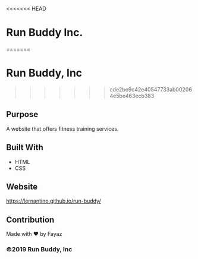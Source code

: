 <<<<<<< HEAD
# Run Buddy Inc.
=======
# Run Buddy, Inc
>>>>>>> cde2be9c42e40547733ab002064e5be463ecb383

## Purpose
A website that offers fitness training services. 

## Built With
* HTML
* CSS

## Website
https://lernantino.github.io/run-buddy/

## Contribution
Made with ❤️ by Fayaz

### ©️2019 Run Buddy, Inc 
